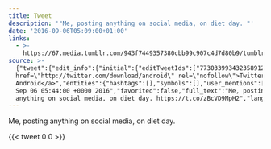 ```yaml
---
title: Tweet
description: '"Me, posting anything on social media, on diet day. "'
date: '2016-09-06T05:09:00+01:00'
links:
  - >-
    https://67.media.tumblr.com/943f7449357380cbb99c907c4d7d80b9/tumblr_oas618EWjq1qzn0kbo1_500.gif
source: >-
  {"tweet":{"edit_info":{"initial":{"editTweetIds":["773033993432358912"],"editableUntil":"2016-09-06T06:44:00.968Z","editsRemaining":"5","isEditEligible":true}},"retweeted":false,"source":"<a
  href=\"http://twitter.com/download/android\" rel=\"nofollow\">Twitter for
  Android</a>","entities":{"hashtags":[],"symbols":[],"user_mentions":[],"urls":[{"url":"https://t.co/zBcVD9MpH2","expanded_url":"https://67.media.tumblr.com/943f7449357380cbb99c907c4d7d80b9/tumblr_oas618EWjq1qzn0kbo1_500.gif","display_url":"67.media.tumblr.com/943f7449357380…","indices":["51","74"]}]},"display_text_range":["0","74"],"favorite_count":"0","id_str":"773033993432358912","truncated":false,"retweet_count":"0","id":"773033993432358912","possibly_sensitive":false,"created_at":"Tue
  Sep 06 05:44:00 +0000 2016","favorited":false,"full_text":"Me, posting
  anything on social media, on diet day. https://t.co/zBcVD9MpH2","lang":"en"}}
---
```

Me, posting anything on social media, on diet day. 
    
{{< tweet 0 0 >}}
    
